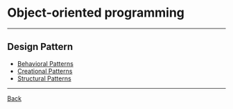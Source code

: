 # Object-oriented programming

---

## Design Pattern

- [Behavioral Patterns](./DesignPattern/Behavioral.md)
- [Creational Patterns](./DesignPattern/Creational.md)
- [Structural Patterns](./DesignPattern/Structural.md)

---

[Back](./../README.md)
